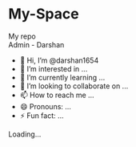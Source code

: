# My-Space
My repo
<br>
Admin - Darshan
- 👋 Hi, I’m @darshan1654
- 👀 I’m interested in ...
- 🌱 I’m currently learning ...
- 💞️ I’m looking to collaborate on ...
- 📫 How to reach me ...
- 😄 Pronouns: ...
- ⚡ Fun fact: ...

Loading...
